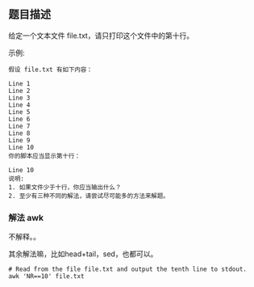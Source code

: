 ## 题目描述
给定一个文本文件 file.txt，请只打印这个文件中的第十行。

示例:
```
假设 file.txt 有如下内容：

Line 1
Line 2
Line 3
Line 4
Line 5
Line 6
Line 7
Line 8
Line 9
Line 10
你的脚本应当显示第十行：

Line 10
说明:
1. 如果文件少于十行，你应当输出什么？
2. 至少有三种不同的解法，请尝试尽可能多的方法来解题。
```

### 解法 awk
不解释。。

其余解法嘛，比如head+tail，sed，也都可以。

```shell script
# Read from the file file.txt and output the tenth line to stdout.
awk 'NR==10' file.txt
```